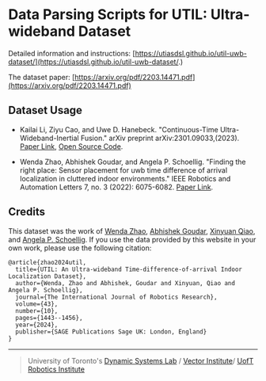 # Data Parsing Scripts for UTIL: Ultra-wideband Dataset
Detailed information and instructions: [https://utiasdsl.github.io/util-uwb-dataset/](https://utiasdsl.github.io/util-uwb-dataset/.)

The dataset paper:  [https://arxiv.org/pdf/2203.14471.pdf](https://arxiv.org/pdf/2203.14471.pdf)


## Dataset Usage
* Kailai Li, Ziyu Cao, and Uwe D. Hanebeck. "Continuous-Time Ultra-Wideband-Inertial Fusion." arXiv preprint arXiv:2301.09033,(2023). [Paper Link](https://arxiv.org/pdf/2301.09033.pdf), [Open Source Code](https://github.com/KIT-ISAS/SFUISE). 

* Wenda Zhao, Abhishek Goudar, and Angela P. Schoellig. "Finding the right place: Sensor placement for uwb time difference of arrival localization in cluttered indoor environments." IEEE Robotics and Automation Letters 7, no. 3 (2022): 6075-6082. [Paper Link](https://ieeexplore.ieee.org/document/9750886).

## Credits
This dataset was the work of [Wenda Zhao](https://williamwenda.github.io/), [Abhishek Goudar](https://www.linkedin.com/in/abhishek-goudar-47b46090/), [Xinyuan Qiao](https://www.linkedin.com/in/xinyuan-sam-qiao-8b15ba17a/), and [Angela P. Schoellig](https://www.dynsyslab.org/prof-angela-schoellig/). If you use the data provided by this website in your own work, please use the following citation:
```
@article{zhao2024util,
  title={UTIL: An Ultra-wideband Time-difference-of-arrival Indoor Localization Dataset},
  author={Wenda, Zhao and Abhishek, Goudar and Xinyuan, Qiao and Angela P. Schoellig},
  journal={The International Journal of Robotics Research},
  volume={43},
  number={10},
  pages={1443--1456},
  year={2024},
  publisher={SAGE Publications Sage UK: London, England}
}
```
-----
> University of Toronto's [Dynamic Systems Lab](https://github.com/utiasDSL) / [Vector Institute](https://github.com/VectorInstitute)/ [UofT Robotics Institute](https://robotics.utoronto.ca/)
